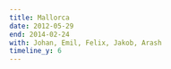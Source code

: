 ```yaml
---
title: Mallorca
date: 2012-05-29
end: 2014-02-24
with: Johan, Emil, Felix, Jakob, Arash
timeline_y: 6
---
```

